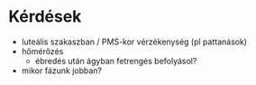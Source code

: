 # Kérdések

- luteális szakaszban / PMS-kor vérzékenység (pl pattanások)
- hőmérőzés
	- ébredés után ágyban fetrengés befolyásol?
- mikor fázunk jobban?